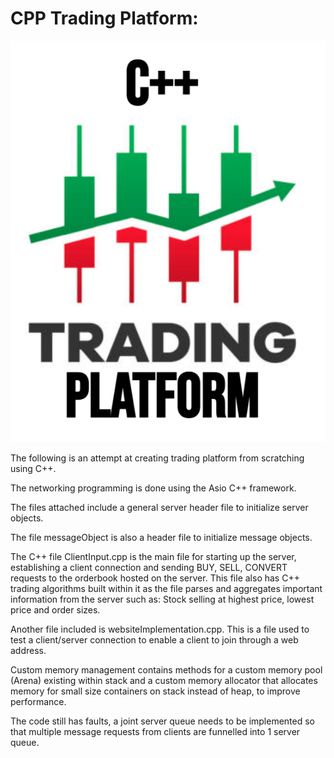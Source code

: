 **CPP Trading Platform:**
==============================

![CPP Trading Platform](trading_plat_logo.png)

The following is an attempt at creating trading platform from scratching using C++.

The networking programming is done using the Asio C++ framework.

The files attached include a general server header file to initialize server objects.

The file messageObject is also a header file to initialize message objects.

The C++ file ClientInput.cpp is the main file for starting up the server, establishing a client connection and sending BUY, SELL, CONVERT requests
to the orderbook hosted on the server. This file also has C++ trading algorithms built within it as the file parses and aggregates important
information from the server such as: Stock selling at highest price, lowest price and order sizes. 

Another file included is websiteImplementation.cpp. This is a file used to test a client/server connection to enable a client to join through
a web address.

Custom memory management contains methods for a custom memory pool (Arena) existing within stack and a custom memory allocator that allocates memory for small size containers on stack instead of heap, to improve performance.

The code still has faults, a joint server queue needs to be implemented so that multiple message requests from clients are funnelled into 
1 server queue. 
